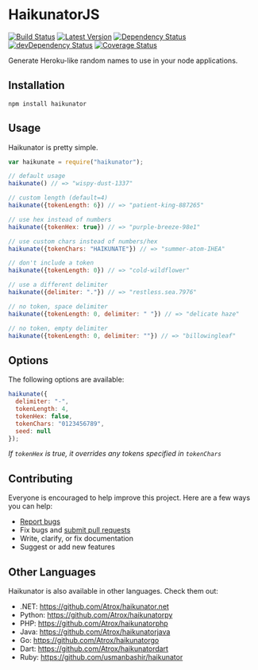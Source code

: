 # HaikunatorJS

[![Build Status](https://img.shields.io/travis/Atrox/haikunatorjs.svg?style=flat-square)](https://travis-ci.org/Atrox/haikunatorjs)
[![Latest Version](https://img.shields.io/npm/v/haikunator.svg?style=flat-square)](https://www.npmjs.com/package/haikunator)
[![Dependency Status](https://img.shields.io/david/atrox/haikunatorjs.svg?style=flat-square)](https://david-dm.org/atrox/haikunatorjs)
[![devDependency Status](https://img.shields.io/david/dev/atrox/haikunatorjs.svg?style=flat-square)](https://david-dm.org/atrox/haikunatorjs#info=devDependencies)
[![Coverage Status](https://img.shields.io/coveralls/Atrox/haikunatorjs.svg?style=flat-square)](https://coveralls.io/r/Atrox/haikunatorjs)

Generate Heroku-like random names to use in your node applications.

## Installation

```
npm install haikunator
```

## Usage

Haikunator is pretty simple.

```javascript
var haikunate = require("haikunator");

// default usage
haikunate() // => "wispy-dust-1337"

// custom length (default=4)
haikunate({tokenLength: 6}) // => "patient-king-887265"

// use hex instead of numbers
haikunate({tokenHex: true}) // => "purple-breeze-98e1"

// use custom chars instead of numbers/hex
haikunate({tokenChars: "HAIKUNATE"}) // => "summer-atom-IHEA"

// don't include a token
haikunate({tokenLength: 0}) // => "cold-wildflower"

// use a different delimiter
haikunate({delimiter: "."}) // => "restless.sea.7976"

// no token, space delimiter
haikunate({tokenLength: 0, delimiter: " "}) // => "delicate haze"

// no token, empty delimiter
haikunate({tokenLength: 0, delimiter: ""}) // => "billowingleaf"
```

## Options

The following options are available:

```javascript
haikunate({
  delimiter: "-",
  tokenLength: 4,
  tokenHex: false,
  tokenChars: "0123456789",
  seed: null
});
```
*If ```tokenHex``` is true, it overrides any tokens specified in ```tokenChars```*

## Contributing

Everyone is encouraged to help improve this project. Here are a few ways you can help:

- [Report bugs](https://github.com/atrox/haikunatorjs/issues)
- Fix bugs and [submit pull requests](https://github.com/atrox/haikunatorjs/pulls)
- Write, clarify, or fix documentation
- Suggest or add new features

## Other Languages

Haikunator is also available in other languages. Check them out:

- .NET: https://github.com/Atrox/haikunator.net
- Python: https://github.com/Atrox/haikunatorpy
- PHP: https://github.com/Atrox/haikunatorphp
- Java: https://github.com/Atrox/haikunatorjava
- Go: https://github.com/Atrox/haikunatorgo
- Dart: https://github.com/Atrox/haikunatordart
- Ruby: https://github.com/usmanbashir/haikunator
